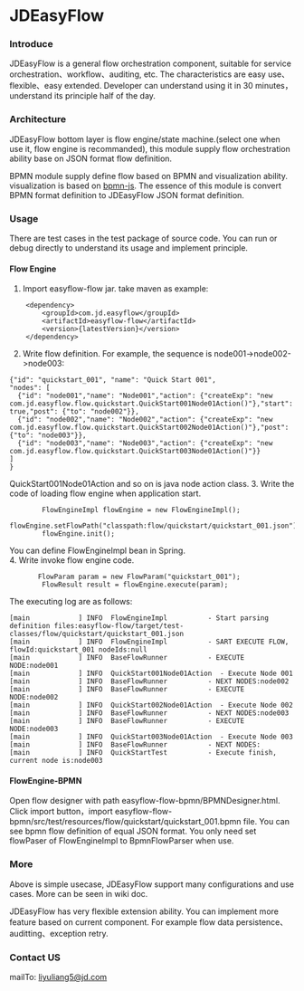 # JDEasyFlow

### Introduce
JDEasyFlow is a general flow orchestration component, suitable for service orchestration、workflow、auditing, etc. The characteristics are easy use、flexible、easy extended. Developer can understand using it in 30 minutes，understand its principle half of the day.

### Architecture
JDEasyFlow bottom layer is flow engine/state machine.(select one when use it, flow engine is recommanded), this module supply flow orchestration ability base on JSON format flow definition.

BPMN module supply define flow based on BPMN and visualization ability. visualization is based on [bpmn-js](https://bpmn.io/). The essence of this module is
convert BPMN format definition to JDEasyFlow JSON format definition.


### Usage

There are test cases in the test package of source code. You can run or debug directly to understand its usage and implement principle. 

#### Flow Engine

1. Import easyflow-flow jar. take maven as example:
```
    <dependency>
        <groupId>com.jd.easyflow</groupId>
        <artifactId>easyflow-flow</artifactId>
        <version>{latestVersion}</version>
    </dependency>
```
2. Write flow definition. For example, the sequence is node001->node002->node003:
```
{"id": "quickstart_001", "name": "Quick Start 001",
"nodes": [
  {"id": "node001","name": "Node001","action": {"createExp": "new com.jd.easyflow.flow.quickstart.QuickStart001Node01Action()"},"start": true,"post": {"to": "node002"}},
  {"id": "node002","name": "Node002","action": {"createExp": "new com.jd.easyflow.flow.quickstart.QuickStart002Node01Action()"},"post": {"to": "node003"}},
  {"id": "node003","name": "Node003","action": {"createExp": "new com.jd.easyflow.flow.quickstart.QuickStart003Node01Action()"}}
]
}
```
QuickStart001Node01Action and so on is java node action class.
3. Write the code of loading flow engine when application start.
```
        FlowEngineImpl flowEngine = new FlowEngineImpl();
        flowEngine.setFlowPath("classpath:flow/quickstart/quickstart_001.json");
        flowEngine.init();
```     
You can define FlowEngineImpl bean in Spring.    
4. Write invoke flow engine code.
```
       FlowParam param = new FlowParam("quickstart_001");
        FlowResult result = flowEngine.execute(param);
```
The executing log are as follows:
```
[main            ] INFO  FlowEngineImpl          - Start parsing definition files:easyflow-flow/target/test-classes/flow/quickstart/quickstart_001.json
[main            ] INFO  FlowEngineImpl          - SART EXECUTE FLOW, flowId:quickstart_001 nodeIds:null
[main            ] INFO  BaseFlowRunner          - EXECUTE NODE:node001
[main            ] INFO  QuickStart001Node01Action  - Execute Node 001
[main            ] INFO  BaseFlowRunner          - NEXT NODES:node002
[main            ] INFO  BaseFlowRunner          - EXECUTE NODE:node002
[main            ] INFO  QuickStart002Node01Action  - Execute Node 002
[main            ] INFO  BaseFlowRunner          - NEXT NODES:node003
[main            ] INFO  BaseFlowRunner          - EXECUTE NODE:node003
[main            ] INFO  QuickStart003Node01Action  - Execute Node 003
[main            ] INFO  BaseFlowRunner          - NEXT NODES:
[main            ] INFO  QuickStartTest          - Execute finish, current node is:node003           
```
#### FlowEngine-BPMN
Open flow designer with path easyflow-flow-bpmn/BPMNDesigner.html. Click import button，import easyflow-flow-bpmn/src/test/resources/flow/quickstart/quickstart_001.bpmn file. You can see bpmn flow definition of equal JSON format.
You only need set flowPaser of FlowEngineImpl to BpmnFlowParser when use.

### More
Above is simple usecase, JDEasyFlow support many configurations and use cases. More can be seen in wiki doc.

JDEasyFlow has very flexible extension ability. You can implement more feature based on current component. For example flow data persistence、auditting、exception retry. 

### Contact US
mailTo: liyuliang5@jd.com


